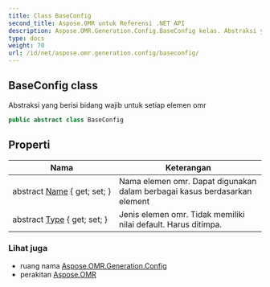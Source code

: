 ```yaml
---
title: Class BaseConfig
second_title: Aspose.OMR untuk Referensi .NET API
description: Aspose.OMR.Generation.Config.BaseConfig kelas. Abstraksi yang berisi bidang wajib untuk setiap elemen omr
type: docs
weight: 70
url: /id/net/aspose.omr.generation.config/baseconfig/
---
```

## BaseConfig class

Abstraksi yang berisi bidang wajib untuk setiap elemen omr

```csharp
public abstract class BaseConfig
```

## Properti

| Nama | Keterangan |
| --- | --- |
| abstract [Name](../../aspose.omr.generation.config/baseconfig/name/) { get; set; } | Nama elemen omr. Dapat digunakan dalam berbagai kasus berdasarkan element |
| abstract [Type](../../aspose.omr.generation.config/baseconfig/type/) { get; set; } | Jenis elemen omr. Tidak memiliki nilai default. Harus ditimpa. |

### Lihat juga

* ruang nama [Aspose.OMR.Generation.Config](../../aspose.omr.generation.config/)
* perakitan [Aspose.OMR](../../)



